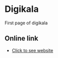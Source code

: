 
# Digikala

First page of digikala


## Online link

 - [Click to see website](https://alisaadatvand.github.io/Digikala)




